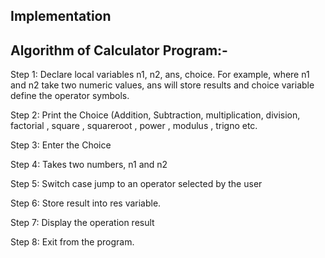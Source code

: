 ## Implementation 
## Algorithm of Calculator Program:-

Step 1: Declare local variables n1, n2, ans, choice. For example, where n1 and n2 take two numeric values, ans will store results and choice variable define the operator symbols.

Step 2: Print the Choice (Addition, Subtraction, multiplication, division, factorial , square , squareroot , power , modulus , trigno etc.

Step 3: Enter the Choice

Step 4: Takes two numbers, n1 and n2

Step 5: Switch case jump to an operator selected by the user

Step 6: Store result into res variable.

Step 7: Display the operation result

Step 8: Exit from the program.

